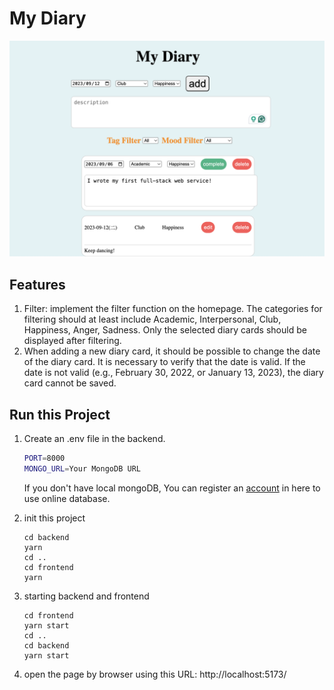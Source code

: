# My Diary

![displayMyDiary](../images/myDiary.png)

## Features
1. Filter: implement the filter function on the homepage. The categories for filtering should at least include Academic, Interpersonal, Club, Happiness, Anger, Sadness. Only the selected diary cards should be displayed after filtering.
2. When adding a new diary card, it should be possible to change the date of the diary card. It is necessary to verify that the date is valid. If the date is not valid (e.g., February 30, 2022, or January 13, 2023), the diary card cannot be saved.

## Run this Project
1. Create an .env file in the backend.
    ```bash
    PORT=8000
    MONGO_URL=Your MongoDB URL
    ```
    If you don't have local mongoDB, You can register an [account](https://account.mongodb.com/account/login?n=https%3A%2F%2Fcloud.mongodb.com%2Fv2%2F6476e9c30218671262839b91&nextHash=%23clusters&signedOut=true) in here to use online database.

2. init this project
    ```
    cd backend
    yarn
    cd ..
    cd frontend
    yarn
    ```
3. starting backend and frontend
    ```
    cd frontend
    yarn start
    cd ..
    cd backend
    yarn start
    ```

4. open the page by browser
using this URL: http://localhost:5173/